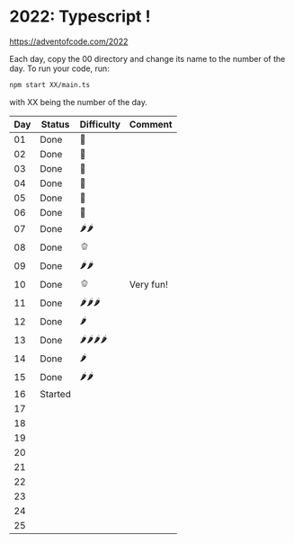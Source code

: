 # 2022: Typescript !

https://adventofcode.com/2022

Each day, copy the 00 directory and change its name to the number of the day.
To run your code, run:
```bash
npm start XX/main.ts
```
with XX being the number of the day.

| Day | Status | Difficulty | Comment |
|----|----|----|----|
| 01 | Done | 🍅 | |
| 02 | Done | 🍅 | |
| 03 | Done | 🍅 | |
| 04 | Done | 🍅 | |
| 05 | Done | 🍅 | |
| 06 | Done | 🍅 | |
| 07 | Done | 🌶️🌶️ | |
| 08 | Done | 🫑 | |
| 09 | Done | 🌶️🌶️ | |
| 10 | Done | 🫑 | Very fun!|
| 11 | Done | 🌶️🌶️🌶️ | |
| 12 | Done | 🌶️ | |
| 13 | Done | 🌶️🌶️🌶️🌶️ | |
| 14 | Done | 🌶️ | |
| 15 | Done | 🌶️🌶️ | |
| 16 | Started |  | |
| 17 |  |  | |
| 18 |  |  | |
| 19 |  |  | |
| 20 |  |  | |
| 21 |  |  | |
| 22 |  |  | |
| 23 |  |  | |
| 24 |  |  | |
| 25 |  |  | |
